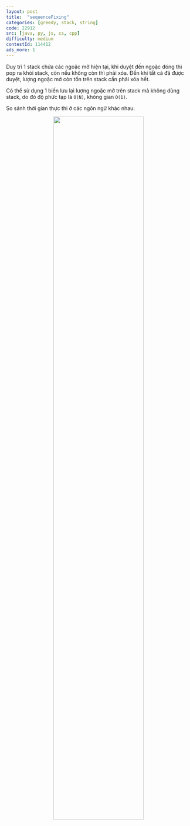 ```yaml
---
layout: post
title:  "sequenceFixing"
categories: [greedy, stack, string]
code: 22912
src: [java, py, js, cs, cpp]
difficulty: medium
contestId: 114412
ads_more: 1
---
```


Duy trì 1 stack chứa các ngoặc mở hiện tại, khi duyệt đến ngoặc đóng thì pop ra khỏi stack, còn nếu không còn thì phải xóa. Đến khi tất cả đã được duyệt, lượng ngoặc mở còn tồn trên stack cần phải xóa hết.

Có thể sử dụng 1 biến lưu lại lượng ngoặc mở trên stack mà không dùng stack, do đó độ phức tạp là `O(N)`, không gian `O(1)`.

So sánh thời gian thực thi ở các ngôn ngữ khác nhau:

<p align="center">
<img src="/code-learn/static/img/posts/execution-time.png" width="70%" />
</p>
